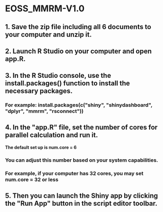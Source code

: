 # EOSS_MMRM-V1.0

## 1. Save the zip file including all 6 documents to your computer and unzip it.

## 2. Launch R Studio on your computer and open app.R.

## 3. In the R Studio console, use the install.packages() function to install the necessary packages.
   ### For example: install.packages(c("shiny", "shinydashboard", "dplyr", "mmrm", "rsconnect"))

## 4. In the "app.R" file, set the number of cores for parallel calculation and run it. 
   #### The default set up is num.core = 6
   ### You can adjust this number based on your system capabilities.
   ### For example, if your computer has 32 cores, you may set num.core = 32 or less
  
## 5. Then you can launch the Shiny app by clicking the "Run App" button in the script editor toolbar.
